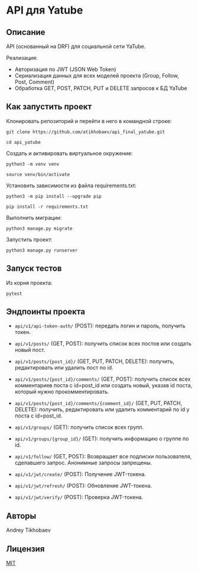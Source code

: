 # API для Yatube

## Описание
API (основанный на DRF) для социальной сети YaTube.

Реализация:

- Авторизация по JWT (JSON Web Token)
- Сериализация данных для всех моделей проекта (Group, Follow, Post, Comment)
- Обработка GET, POST, PATCH, PUT и DELETE запросов к БД YaTube

## Как запустить проект

Клонировать репозиторий и перейти в него в командной строке:

```
git clone https://github.com/atikhobaev/api_final_yatube.git
```

```
cd api_yatube
```

Создать и активировать виртуальное окружение:

```
python3 -m venv venv
```

```
source venv/bin/activate
```

Установить зависимости из файла requirements.txt:

```
python3 -m pip install --upgrade pip
```

```
pip install -r requirements.txt
```

Выполнить миграции:

```
python3 manage.py migrate
```

Запустить проект:

```
python3 manage.py runserver
```

## Запуск тестов

Из корня проекта:

```
pytest
```


## Эндпоинты проекта


- `api/v1/api-token-auth/` (POST): передать логин и пароль, получить токен.

- `api/v1/posts/` (GET, POST): получить список всех постов или создать новый пост.

- `api/v1/posts/{post_id}/` (GET, PUT, PATCH, DELETE): получить, редактировать или удалить пост по id.

- `api/v1/posts/{post_id}/comments/` (GET, POST): получить список всех комментариев поста с id=post_id или создать новый, указав id поста, который нужно прокомментировать.

- `api/v1/posts/{post_id}/comments/{comment_id}/` (GET, PUT, PATCH, DELETE): получить, редактировать или удалить комментарий по id у поста с id=post_id.

- `api/v1/groups/` (GET): получить список всех групп.

- `api/v1/groups/{group_id}/` (GET): получить информацию о группе по id.

- `api/v1/follow/` (GET, POST): Возвращает все подписки пользователя, сделавшего запрос. Анонимные запросы запрещены.

- `api/v1/jwt/create/` (POST): Получение JWT-токена.

- `api/v1/jwt/refresh/` (POST): Обновление JWT-токена.

- `api/v1/jwt/verify/` (POST): Проверка JWT-токена.



## Авторы

Andrey Tikhobaev

## Лицензия

[MIT](https://opensource.org/licenses/MIT)
